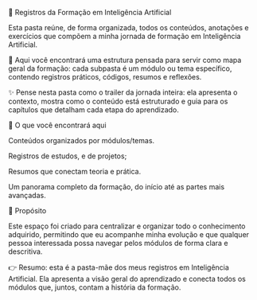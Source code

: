 📘 Registros da Formação em Inteligência Artificial

Esta pasta reúne, de forma organizada, todos os conteúdos, anotações e exercícios que compõem a minha jornada de formação em Inteligência Artificial.

📂 Aqui você encontrará uma estrutura pensada para servir como mapa geral da formação: cada subpasta é um módulo ou tema específico, contendo registros práticos, códigos, resumos e reflexões.

✨ Pense nesta pasta como o trailer da jornada inteira: ela apresenta o contexto, mostra como o conteúdo está estruturado e guia para os capítulos que detalham cada etapa do aprendizado.

🔎 O que você encontrará aqui

Conteúdos organizados por módulos/temas.

Registros de estudos, e de  projetos;

Resumos que conectam teoria e prática.

Um panorama completo da formação, do início até as partes mais avançadas.

🎯 Propósito

Este espaço foi criado para centralizar e organizar todo o conhecimento adquirido, permitindo que eu acompanhe minha evolução e que qualquer pessoa interessada possa navegar pelos módulos de forma clara e descritiva.

👉 Resumo: esta é a pasta-mãe dos meus registros em Inteligência Artificial. Ela apresenta a visão geral do aprendizado e conecta todos os módulos que, juntos, contam a história da formação.